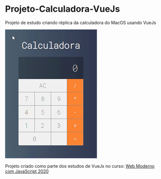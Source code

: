# Projeto-Calculadora-VueJs
Projeto de estudo criando réplica da calculadora do MacOS usando VueJs

<img src="./CalculadoraVueJs.gif" alt="Calculadora">

Projeto criado como parte dos estudos de VueJs no curso: <a href="https://www.udemy.com/course/curso-web/" target="blank">Web Moderno com JavaScript 2020</a>